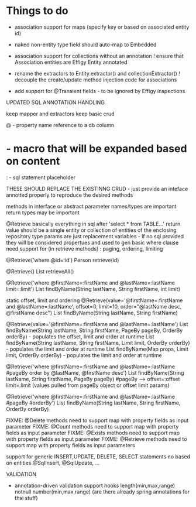 
# Things to do

- association support for maps (specify key or based on associated entity id)
- naked non-entity type field should auto-map to Embedded
- association support for collections without an annotation
! ensure that Association entities are Effigy Entity annotated

- rename the extractors to Entity.extractor() and collectionExtractor()
! decouple the create/update method injection code for associations

- add support for @Transient fields - to be ignored by Effigy inspections


UPDATED SQL ANNOTATION HANDLING


keep mapper and extractors
keep basic crud


@ - property name reference to a db column
# - macro that will be expanded based on content
: - sql statement placeholder

THESE SHOULD REPLACE THE EXISTINNG CRUD - just provide an inteface annotted properly to reproduce the desired
methods

methods in interface or abstract
parameter names/types are important
return types may be important

@Retrieve
  basically everything in sql after 'select * from TABLE...'
  return value should be a single entity or collection of entities of the enclosing repository type
  params are just replacement variables - if no sql provided they will be considered propertues and used to gen basic where clause
  need support for (in retrieve methods) : paging, ordering, limiting

@Retrieve('where @id=:id')
Person retrieve(id)

@Retrieve()
List<Person> retrieveAll()

@Retrieve('where @firstName=:firstName and @lastName=:lastName limit=:limit')
List<Person> findByName(String lastName, String firstName, int limit)


static offset, limit and ordering
@Retrieve(value='@firstName=:firstName and @lastName=:lastName', offset=0, limit=10, order="@lastName desc, @firstName desc")
List<Person> findByName(String lastName, String firstName)

@Retrieve(value='@firstName=:firstName and @lastName=:lastName')
List<Person> findByName(String lastName, String firstName, PageBy pageBy, OrderBy orderBy) - populates the offset, limit and order at runtime
List<Person> findByName(String lastName, String firstName, Limit limit, OrderBy orderBy) - populates the limit and order at runtime
List<Person> findByName(Map props, Limit limit, OrderBy orderBy) - populates the limit and order at runtime



@Retrieve('where @firstName=:firstName and @lastName=:lastName #pageBy order by @lastName, @firstName desc')
List<Person> findByName(String lastName, String firstName, PageBy pageBy)
  #pageBy --> offset=:offset limit=:limit (values pulled from pageBy object or offset limit params)

@Retrieve('where @firstName=:firstName and @lastName=:lastName #pageBy #orderBy')
List<Person> findByName(String lastName, String firstName, OrderBy orderBy)

FIXME: @Delete methods need to support map with property fields as input parameter
FIXME: @Count methods need to support map with property fields as input parameter
FIXME: @Exists methods need to support map with property fields as input parameter
FIXME: @Retrieve methods need to support map with property fields as input parameters

support for generic INSERT,UPDATE, DELETE, SELECT statements no based on entities
@SqlInsert, @SqlUpdate, ...



VALIDATION

- annotation-driven validation support hooks
    length(min,max,range)
    notnull
    number(min,max,range)
    (are there already spring annotations for thsi stuff)